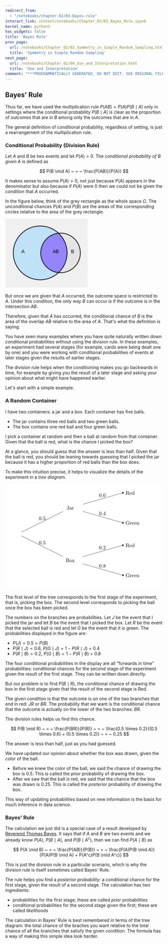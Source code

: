 ```yaml
---
redirect_from:
  - "/notebooks/chapter-02/03-bayes-rule"
interact_link: content/notebooks/Chapter_02/03_Bayes_Rule.ipynb
kernel_name: python3
has_widgets: false
title: 'Bayes Rule'
prev_page:
  url: /notebooks/Chapter_02/02_Symmetry_in_Simple_Random_Sampling.html
  title: 'Symmetry in Simple Random Sampling'
next_page:
  url: /notebooks/Chapter_02/04_Use_and_Interpretation.html
  title: 'Use and Interpretation'
comment: "***PROGRAMMATICALLY GENERATED, DO NOT EDIT. SEE ORIGINAL FILES IN /content***"
---
```



## Bayes' Rule



Thus far, we have used the multiplication rule $P(AB) = P(A)P(B \mid A)$ only in settings where the conditional probability $P(B \mid A)$ is clear as the proportion of outcomes that are in $B$ among only the outcomes that are in $A$. 

The general definition of conditional probability, regardless of setting, is just a rearrangement of the multiplication rule.



### Conditional Probability (Division Rule)
Let $A$ and $B$ be two events and let $P(A) > 0$. The *conditional probability of $B$ given $A$* is defined as

$$
P(B \mid A) ~ = ~ \frac{P(AB)}{P(A)}
$$

It makes sense to assume $P(A) > 0$, not just because $P(A)$ appears in the denominator but also because if $P(A)$ were 0 then we could not be given the condition that $A$ occurred.

In the figure below, think of the grey rectangle as the whole space $\Omega$. The unconditional chances $P(A)$ and $P(B)$ are the areas of the corresponding circles relative to the area of the grey rectangle. 

![conditional probability](../../images/cond_prob.png)

But once we are given that $A$ occurred, the outcome space is restricted to $A$. Under this condition, the only way $B$ can occur is if the outcome is in the intersection $AB$. 

Therefore, given that $A$ has occurred, the conditional chance of $B$ is the area of the overlap $AB$ relative to the area of $A$. That's what the definition is saying.

You have seen many examples where you have quite naturally written down conditional probabilities without using the division rule. In these examples, an experiment had several stages (for example, cards were being dealt one by one) and you were working with conditional probabilities of events at later stages given the results of earlier stages. 

The division rule helps when the conditioning makes you go backwards in time, for example by giving you the result of a later stage and asking your opinion about what might have happened earlier. 

Let's start with a simple example.



### A Random Container
I have two containers: a jar and a box. Each container has five balls.

- The jar contains three red balls and two green balls.
- The box contains one red ball and four green balls.

I pick a container at random and then a ball at random from that container. Given that the ball is red, what is the chance I picked the box?

At a glance, you should guess that the answer is less than half. Given that the ball is red, you should be leaning towards guessing that I picked the jar because it has a higher proportion of red balls than the box does.

To make this intuition precise, it helps to visualize the details of the experiment in a *tree diagram*.

![balls in boxes tree](../../images/tree_balls_in_containers.png)

The first level of the tree corresponds to the first stage of the experiment, that is, picking the box. The second level corresponds to picking the ball once the box has been picked. 

The numbers on the branches are probabilities. Let $J$ be the event that I picked the jar and let $B$ be the event that I picked the box. Let $R$ be the event that the selected ball is red and let $G$ be the event that it is green. The probabilities displayed in the figure are:

- $P(J) = 0.5 = P(B)$
- $P(R \mid J) = 0.6$, $P(G \mid J) = 1 - P(R \mid J)$ = 0.4
- $P(R \mid B) = 0.2$, $P(G \mid B) = 1 - P(R \mid B)$ = 0.8

The four conditional probabilities in the display are all "forwards in time" probabilities: conditional chances for the second stage of the experiment given the result of the first stage. They can be written down directly.

But our problem is to find $P(B \mid R)$, the conditional chance of drawing the box in the first stage given that the result of the second stage is Red. 

The given condition is that the outcome is on one of the two branches that end in red: $JR$ or $BR$. The probability that we want is the conditional chance that the outcome is actually on the lower of the two branches: $BR$.

The division rules helps us find this chance.

$$
P(B \mid R) ~ = ~ \frac{P(BR)}{P(R)} ~ = ~ \frac{0.5 \times 0.2}{(0.5 \times 0.6) + (0.5 \times 0.2)} ~ = ~ 0.25
$$

The answer is less than half, just as you had guessed. 

We have updated our opinion about whether the box was drawn, given the color of the ball. 

- Before we knew the color of the ball, we said the chance of drawing the box is 0.5. This is called the *prior* probability of drawing the box.
- After we saw that the ball is red, we said that the chance that the box was drawn is 0.25. This is called the *posterior* probability of drawing the box.

This way of updating probabilities based on new information is the basis for much inference in data science.



### Bayes' Rule
The calculation we just did is a special case of a result developed by [Reverend Thomas Bayes](https://en.wikipedia.org/wiki/Thomas_Bayes). It says that if $A$ and $B$ are two events and we already know $P(A)$, $P(B \mid A)$, and $P(B \mid A^c)$, then we can find $P(A \mid B)$ as

$$
P(A \mid B) ~ = ~ \frac{P(AB)}{P(B)} ~ = ~ \frac{P(A)P(B \mid A)}{P(A)P(B \mid A) + P(A^c)P(B \mid A^c)}
$$

This is just the division rule in a particular scenario, which is why the division rule is itself sometimes called Bayes' Rule. 

The rule helps you find a *posterior probability:* a conditional chance for the first stage, given the result of a second stage. The calculation has two ingredients: 

- probabilities for the first stage; these are called *prior* probabilities
- conditional probabilities for the second stage given the first; these are called *likelihoods*

The calculation in Bayes' Rule is best remembered in terms of the tree diagram: the total chance of the braches you want relative to the total chance of all the branches that satisfy the given condition. The formula has a way of making this simple idea look harder.

